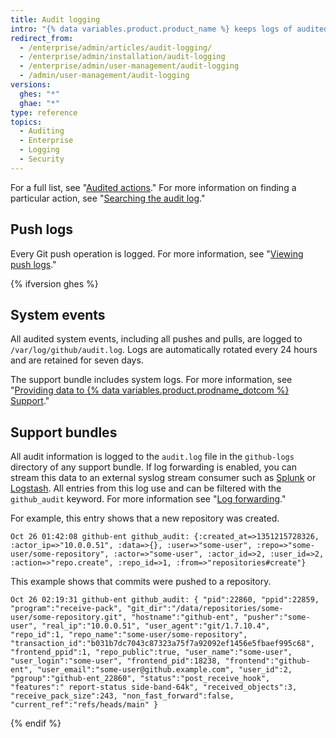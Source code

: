 ```yaml
---
title: Audit logging
intro: "{% data variables.product.product_name %} keeps logs of audited{% ifversion ghes %} system,{% endif %} user, organization, and repository events. Logs are useful for debugging and internal and external compliance."
redirect_from:
  - /enterprise/admin/articles/audit-logging/
  - /enterprise/admin/installation/audit-logging
  - /enterprise/admin/user-management/audit-logging
  - /admin/user-management/audit-logging
versions:
  ghes: "*"
  ghae: "*"
type: reference
topics:
  - Auditing
  - Enterprise
  - Logging
  - Security
---
```


For a full list, see "[Audited actions](/admin/user-management/audited-actions)." For more information on finding a particular action, see "[Searching the audit log](/admin/user-management/searching-the-audit-log)."

## Push logs

Every Git push operation is logged. For more information, see "[Viewing push logs](/admin/user-management/viewing-push-logs)."

{% ifversion ghes %}

## System events

All audited system events, including all pushes and pulls, are logged to `/var/log/github/audit.log`. Logs are automatically rotated every 24 hours and are retained for seven days.

The support bundle includes system logs. For more information, see "[Providing data to {% data variables.product.prodname_dotcom %} Support](/admin/enterprise-support/providing-data-to-github-support)."

## Support bundles

All audit information is logged to the `audit.log` file in the `github-logs` directory of any support bundle. If log forwarding is enabled, you can stream this data to an external syslog stream consumer such as [Splunk](http://www.splunk.com/) or [Logstash](http://logstash.net/). All entries from this log use and can be filtered with the `github_audit` keyword. For more information see "[Log forwarding](/admin/user-management/log-forwarding)."

For example, this entry shows that a new repository was created.

```
Oct 26 01:42:08 github-ent github_audit: {:created_at=>1351215728326, :actor_ip=>"10.0.0.51", :data=>{}, :user=>"some-user", :repo=>"some-user/some-repository", :actor=>"some-user", :actor_id=>2, :user_id=>2, :action=>"repo.create", :repo_id=>1, :from=>"repositories#create"}
```

This example shows that commits were pushed to a repository.

```
Oct 26 02:19:31 github-ent github_audit: { "pid":22860, "ppid":22859, "program":"receive-pack", "git_dir":"/data/repositories/some-user/some-repository.git", "hostname":"github-ent", "pusher":"some-user", "real_ip":"10.0.0.51", "user_agent":"git/1.7.10.4", "repo_id":1, "repo_name":"some-user/some-repository", "transaction_id":"b031b7dc7043c87323a75f7a92092ef1456e5fbaef995c68", "frontend_ppid":1, "repo_public":true, "user_name":"some-user", "user_login":"some-user", "frontend_pid":18238, "frontend":"github-ent", "user_email":"some-user@github.example.com", "user_id":2, "pgroup":"github-ent_22860", "status":"post_receive_hook", "features":" report-status side-band-64k", "received_objects":3, "receive_pack_size":243, "non_fast_forward":false, "current_ref":"refs/heads/main" }
```

{% endif %}
